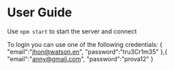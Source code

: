 # User Guide

Use `npm start` to start the server and connect

To login you can use one of the following credentials:
{
    "email":"jhon@watson.en",
    "password":"tru3Cr1m35"
},{
    "email":"anny@gmail.com",
    "password":"prova12"
}




